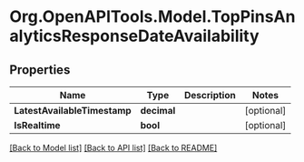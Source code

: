# Org.OpenAPITools.Model.TopPinsAnalyticsResponseDateAvailability

## Properties

Name | Type | Description | Notes
------------ | ------------- | ------------- | -------------
**LatestAvailableTimestamp** | **decimal** |  | [optional] 
**IsRealtime** | **bool** |  | [optional] 

[[Back to Model list]](../README.md#documentation-for-models) [[Back to API list]](../README.md#documentation-for-api-endpoints) [[Back to README]](../README.md)

